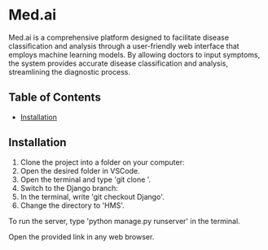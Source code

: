 # Med.ai

Med.ai is a comprehensive platform designed to facilitate disease classification and analysis through a user-friendly web interface that employs machine learning models. By allowing doctors to input symptoms, the system provides accurate disease classification and analysis, streamlining the diagnostic process.

## Table of Contents

- [Installation](#installation)

## Installation

1. Clone the project into a folder on your computer:
2. Open the desired folder in VSCode.
3. Open the terminal and type 'git clone <link>'.
4. Switch to the Django branch:
5. In the terminal, write 'git checkout Django'.
6. Change the directory to 'HMS'.

To run the server, type 'python manage.py runserver' in the terminal.

Open the provided link in any web browser.
